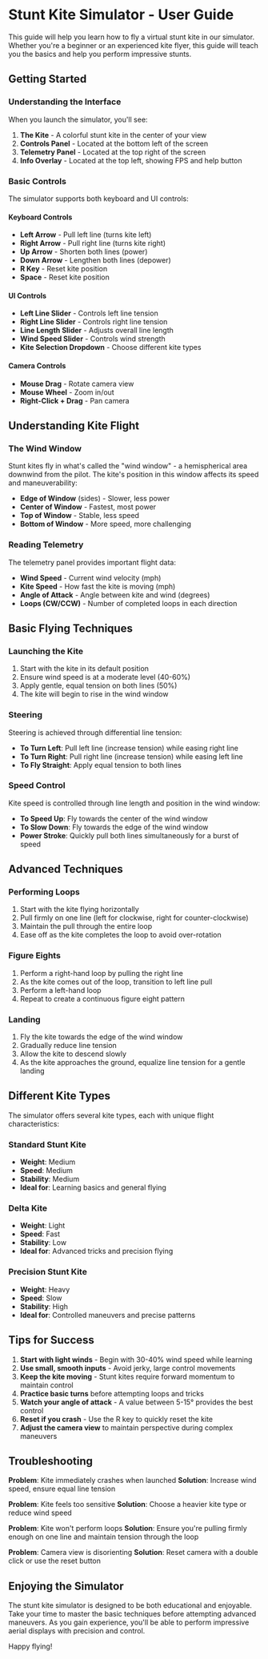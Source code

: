 # Stunt Kite Simulator - User Guide

This guide will help you learn how to fly a virtual stunt kite in our simulator. Whether you're a beginner or an experienced kite flyer, this guide will teach you the basics and help you perform impressive stunts.

## Getting Started

### Understanding the Interface

When you launch the simulator, you'll see:

1. **The Kite** - A colorful stunt kite in the center of your view
2. **Controls Panel** - Located at the bottom left of the screen
3. **Telemetry Panel** - Located at the top right of the screen
4. **Info Overlay** - Located at the top left, showing FPS and help button

### Basic Controls

The simulator supports both keyboard and UI controls:

#### Keyboard Controls
- **Left Arrow** - Pull left line (turns kite left)
- **Right Arrow** - Pull right line (turns kite right)
- **Up Arrow** - Shorten both lines (power)
- **Down Arrow** - Lengthen both lines (depower)
- **R Key** - Reset kite position
- **Space** - Reset kite position

#### UI Controls
- **Left Line Slider** - Controls left line tension
- **Right Line Slider** - Controls right line tension
- **Line Length Slider** - Adjusts overall line length
- **Wind Speed Slider** - Controls wind strength
- **Kite Selection Dropdown** - Choose different kite types

#### Camera Controls
- **Mouse Drag** - Rotate camera view
- **Mouse Wheel** - Zoom in/out
- **Right-Click + Drag** - Pan camera

## Understanding Kite Flight

### The Wind Window

Stunt kites fly in what's called the "wind window" - a hemispherical area downwind from the pilot. The kite's position in this window affects its speed and maneuverability:

- **Edge of Window** (sides) - Slower, less power
- **Center of Window** - Fastest, most power
- **Top of Window** - Stable, less speed
- **Bottom of Window** - More speed, more challenging

### Reading Telemetry

The telemetry panel provides important flight data:

- **Wind Speed** - Current wind velocity (mph)
- **Kite Speed** - How fast the kite is moving (mph)
- **Angle of Attack** - Angle between kite and wind (degrees)
- **Loops (CW/CCW)** - Number of completed loops in each direction

## Basic Flying Techniques

### Launching the Kite

1. Start with the kite in its default position
2. Ensure wind speed is at a moderate level (40-60%)
3. Apply gentle, equal tension on both lines (50%)
4. The kite will begin to rise in the wind window

### Steering

Steering is achieved through differential line tension:

- **To Turn Left**: Pull left line (increase tension) while easing right line
- **To Turn Right**: Pull right line (increase tension) while easing left line
- **To Fly Straight**: Apply equal tension to both lines

### Speed Control

Kite speed is controlled through line length and position in the wind window:

- **To Speed Up**: Fly towards the center of the wind window
- **To Slow Down**: Fly towards the edge of the wind window
- **Power Stroke**: Quickly pull both lines simultaneously for a burst of speed

## Advanced Techniques

### Performing Loops

1. Start with the kite flying horizontally
2. Pull firmly on one line (left for clockwise, right for counter-clockwise)
3. Maintain the pull through the entire loop
4. Ease off as the kite completes the loop to avoid over-rotation

### Figure Eights

1. Perform a right-hand loop by pulling the right line
2. As the kite comes out of the loop, transition to left line pull
3. Perform a left-hand loop
4. Repeat to create a continuous figure eight pattern

### Landing

1. Fly the kite towards the edge of the wind window
2. Gradually reduce line tension
3. Allow the kite to descend slowly
4. As the kite approaches the ground, equalize line tension for a gentle landing

## Different Kite Types

The simulator offers several kite types, each with unique flight characteristics:

### Standard Stunt Kite
- **Weight**: Medium
- **Speed**: Medium
- **Stability**: Medium
- **Ideal for**: Learning basics and general flying

### Delta Kite
- **Weight**: Light
- **Speed**: Fast
- **Stability**: Low
- **Ideal for**: Advanced tricks and precision flying

### Precision Stunt Kite
- **Weight**: Heavy
- **Speed**: Slow
- **Stability**: High
- **Ideal for**: Controlled maneuvers and precise patterns

## Tips for Success

1. **Start with light winds** - Begin with 30-40% wind speed while learning
2. **Use small, smooth inputs** - Avoid jerky, large control movements
3. **Keep the kite moving** - Stunt kites require forward momentum to maintain control
4. **Practice basic turns** before attempting loops and tricks
5. **Watch your angle of attack** - A value between 5-15° provides the best control
6. **Reset if you crash** - Use the R key to quickly reset the kite
7. **Adjust the camera view** to maintain perspective during complex maneuvers

## Troubleshooting

**Problem**: Kite immediately crashes when launched
**Solution**: Increase wind speed, ensure equal line tension

**Problem**: Kite feels too sensitive
**Solution**: Choose a heavier kite type or reduce wind speed

**Problem**: Kite won't perform loops
**Solution**: Ensure you're pulling firmly enough on one line and maintain tension through the loop

**Problem**: Camera view is disorienting
**Solution**: Reset camera with a double click or use the reset button

## Enjoying the Simulator

The stunt kite simulator is designed to be both educational and enjoyable. Take your time to master the basic techniques before attempting advanced maneuvers. As you gain experience, you'll be able to perform impressive aerial displays with precision and control.

Happy flying!
